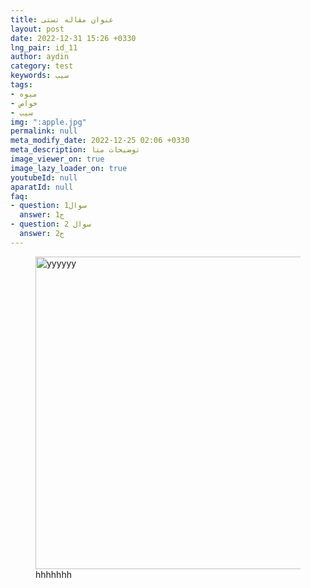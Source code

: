 ```yaml
---
title: عنوان مقاله تستی
layout: post
date: 2022-12-31 15:26 +0330
lng_pair: id_11
author: aydin
category: test
keywords: سیب
tags:
- میوه
- خواص
- سیب
img: ":apple.jpg"
permalink: null
meta_modify_date: 2022-12-25 02:06 +0330
meta_description: توضیحات متا
image_viewer_on: true
image_lazy_loader_on: true
youtubeId: null
aparatId: null
faq:
- question: سوال1
  answer: ج1
- question: سوال 2
  answer: ج2
---
```


<figure role="group"><img src=":apple.jpg" width="750"  height="500" alt="yyyyyy" title="fffffff" /><figcaption>hhhhhhh</figcaption></figure>
